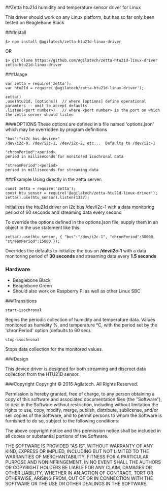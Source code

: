 ##Zetta htu21d humidity and temperature sensor driver for Linux

This driver should work on any Linux platform, but has so far only been tested on BeagleBone Black

###Install
```
$> npm install @agilatech/zetta-htu21d-linux-driver
```
OR
```
$> git clone https://github.com/Agilatech/zetta-htu21d-linux-driver zetta-htu21d-linux-driver
```
###Usage

```
var zetta = require('zetta');
var htu21d = require('@agilatech/zetta-htu21d-linux-driver');

zetta()
.use(htu21d, [options])  // where [options] define operational paramters -- omit to accept defaults
.listen(<port number>)   // where <port number> is the port on which the zetta server should listen
```

####OPTIONS
These options are defined in a file named 'options.json' which may be overridden by program definitions
```
"bus":"<i2c bus device>"
/dev/i2c-0, /dev/i2c-1, /dev/i2c-2, etc...  Defaults to /dev/i2c-1

"chronPeriod":<period>
period in milliseconds for monitored isochronal data

"streamPeriod":<period>
period in milliseconds for streaming data
```


###Example
Using directly in the zetta server:
```
const zetta = require('zetta');
const htu_sensor = require('@agilatech/zetta-htu21d-linux-driver');
zetta().use(htu_sensor).listen(1337);
```
Initializes the htu21d driver on i2c bus /dev/i2c-1 with a data monitoring period of 60 seconds and streaming data every second

To override the options defined in the options.json file, supply them in an object in the use statement like this:
```
zetta().use(htu_sensor, { "bus":"/dev/i2c-1", "chronPeriod":30000, "streamPeriod":15000 });
```
Overrides the defaults to initialize the bus on **/dev/i2c-1** with a data monitoring period of **30 seconds** and streaming data every **1.5 seconds**
### Hardware

* Beaglebone Black
* Beaglebone Green
* Should also work on Raspberry Pi as well as other Linux SBC

###Transitions
```
start-isochronal
```
Begins the periodic collection of humidity and temperature data. Values monitored as humidity %, and temperature ℃, 
with the period set by the 'chronPeriod' option (defaults to 60 sec).
```
stop-isochronal
```
Stops data collection for the monitored values.

###Design

This device driver is designed for both streaming and discreet data collection from the HTU21D sensor.

###Copyright
Copyright © 2016 Agilatech. All Rights Reserved.

Permission is hereby granted, free of charge, to any person obtaining a copy of this software and associated documentation files (the "Software"), to deal in the Software without restriction, including without limitation the rights to use, copy, modify, merge, publish, distribute, sublicense, and/or sell copies of the Software, and to permit persons to whom the Software is furnished to do so, subject to the following conditions:

The above copyright notice and this permission notice shall be included in all copies or substantial portions of the Software.

THE SOFTWARE IS PROVIDED "AS IS", WITHOUT WARRANTY OF ANY KIND, EXPRESS OR IMPLIED, INCLUDING BUT NOT LIMITED TO THE WARRANTIES OF MERCHANTABILITY, FITNESS FOR A PARTICULAR PURPOSE AND NONINFRINGEMENT. IN NO EVENT SHALL THE AUTHORS OR COPYRIGHT HOLDERS BE LIABLE FOR ANY CLAIM, DAMAGES OR OTHER LIABILITY, WHETHER IN AN ACTION OF CONTRACT, TORT OR OTHERWISE, ARISING FROM, OUT OF OR IN CONNECTION WITH THE SOFTWARE OR THE USE OR OTHER DEALINGS IN THE SOFTWARE.